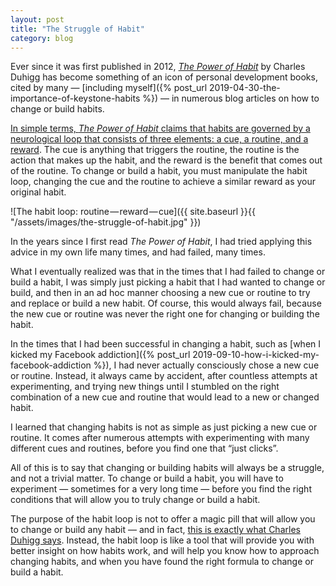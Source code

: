 ```yaml
---
layout: post
title: "The Struggle of Habit"
category: blog
---
```


Ever since it was first published in 2012, *[The Power of Habit](https://charlesduhigg.com/the-power-of-habit/)* by Charles Duhigg has become something of an icon of personal development books, cited by many — [including myself]({% post_url 2019-04-30-the-importance-of-keystone-habits %}) — in numerous blog articles on how to change or build habits.

[In simple terms, *The Power of Habit* claims that habits are governed by a neurological loop that consists of three elements: a cue, a routine, and a reward](https://charlesduhigg.com/how-habits-work/). The cue is anything that triggers the routine, the routine is the action that makes up the habit, and the reward is the benefit that comes out of the routine. To change or build a habit, you must manipulate the habit loop, changing the cue and the routine to achieve a similar reward as your original habit.

![The habit loop: routine — reward — cue]({{ site.baseurl }}{{ "/assets/images/the-struggle-of-habit.jpg" }})

In the years since I first read *The Power of Habit*, I had tried applying this advice in my own life many times, and had failed, many times.

What I eventually realized was that in the times that I had failed to change or build a habit, I was simply just picking a habit that I had wanted to change or build, and then in an ad hoc manner choosing a new cue or routine to try and replace or build a new habit. Of course, this would always fail, because the new cue or routine was never the right one for changing or building the habit.

In the times that I had been successful in changing a habit, such as [when I kicked my Facebook addiction]({% post_url 2019-09-10-how-i-kicked-my-facebook-addiction %}), I had never actually consciously chose a new cue or routine. Instead, it always came by accident, after countless attempts at experimenting, and trying new things until I stumbled on the right combination of a new cue and routine that would lead to a new or changed habit.

I learned that changing habits is not as simple as just picking a new cue or routine. It comes after numerous attempts with experimenting with many different cues and routines, before you find one that “just clicks”.

All of this is to say that changing or building habits will always be a struggle, and not a trivial matter. To change or build a habit, you will have to experiment — sometimes for a very long time — before you find the right conditions that will allow you to truly change or build a habit.

The purpose of the habit loop is not to offer a magic pill that will allow you to change or build any habit — and in fact, [this is exactly what Charles Duhigg says](https://charlesduhigg.com/the-power-of-habit/). Instead, the habit loop is like a tool that will provide you with better insight on how habits work, and will help you know how to approach changing habits, and when you have found the right formula to change or build a habit.
